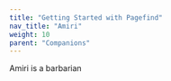 ```yaml
---
title: "Getting Started with Pagefind"
nav_title: "Amiri"
weight: 10
parent: "Companions"
---
```


Amiri is a barbarian
